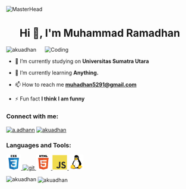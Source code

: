 ![MasterHead](https://camo.githubusercontent.com/0bc88fe1a37c792f8a62e1b770b0b39e886405c1043d59a43fd0a7c27c2688b2/68747470733a2f2f692e696d6775722e636f6d2f315a76566b44632e676966)
<h1 align="center">Hi 👋, I'm Muhammad Ramadhan</h1>
<img align="right" alt="Coding" width="400" src="https://i.pinimg.com/originals/7e/b2/49/7eb249f2fd2e58e9ad6dd60ef892971b.gif">

<p align="left"> <img src="https://komarev.com/ghpvc/?username=akuadhan&label=Profile%20views&color=0e75b6&style=flat" alt="akuadhan" /> </p>

- 🔭 I’m currently studying on **Universitas Sumatra Utara**

- 🌱 I’m currently learning **Anything.**

- 📫 How to reach me **muhadhan5291@gmail.com**

- ⚡ Fun fact **I think I am funny**

<h3 align="left">Connect with me:</h3>
<p align="left">
<a href="https://instagram.com/a.adhann" target="blank"><img align="center" src="https://raw.githubusercontent.com/rahuldkjain/github-profile-readme-generator/master/src/images/icons/Social/instagram.svg" alt="a.adhann" height="30" width="40" /></a>
<a href="https://www.youtube.com/c/akuadhan" target="blank"><img align="center" src="https://raw.githubusercontent.com/rahuldkjain/github-profile-readme-generator/master/src/images/icons/Social/youtube.svg" alt="akuadhan" height="30" width="40" /></a>
</p>

<h3 align="left">Languages and Tools:</h3>
<p align="left"> <a href="https://www.w3schools.com/css/" target="_blank" rel="noreferrer"> <img src="https://raw.githubusercontent.com/devicons/devicon/master/icons/css3/css3-original-wordmark.svg" alt="css3" width="40" height="40"/> </a> <a href="https://git-scm.com/" target="_blank" rel="noreferrer"> <img src="https://www.vectorlogo.zone/logos/git-scm/git-scm-icon.svg" alt="git" width="40" height="40"/> </a> <a href="https://www.w3.org/html/" target="_blank" rel="noreferrer"> <img src="https://raw.githubusercontent.com/devicons/devicon/master/icons/html5/html5-original-wordmark.svg" alt="html5" width="40" height="40"/> </a> <a href="https://developer.mozilla.org/en-US/docs/Web/JavaScript" target="_blank" rel="noreferrer"> <img src="https://raw.githubusercontent.com/devicons/devicon/master/icons/javascript/javascript-original.svg" alt="javascript" width="40" height="40"/> </a> <a href="https://www.linux.org/" target="_blank" rel="noreferrer"> <img src="https://raw.githubusercontent.com/devicons/devicon/master/icons/linux/linux-original.svg" alt="linux" width="40" height="40"/> </a> </p>

<p><img align="left" src="https://github-readme-stats.vercel.app/api/top-langs?username=akuadhan&show_icons=true&locale=en&layout=compact" alt="akuadhan" /></p>

<p>&nbsp;<img align="center" src="https://github-readme-stats.vercel.app/api?username=akuadhan&show_icons=true&locale=en" alt="akuadhan" /></p>
